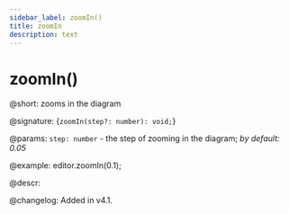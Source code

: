 ```yaml
---
sidebar_label: zoomIn()
title: zoomIn
description: text
---
```


# zoomIn()

@short: zooms in the diagram

@signature: {`zoomIn(step?: number): void;`}

@params:
`step: number` - the step of zooming in the diagram; *by default: 0.05*

@example:
editor.zoomIn(0.1);

@descr:

@changelog:
Added in v4.1.
